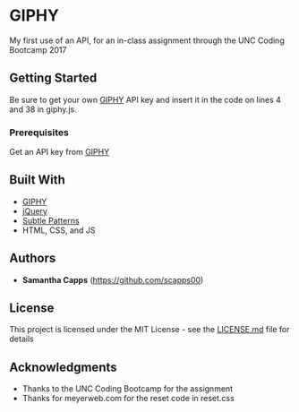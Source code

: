 # GIPHY

My first use of an API, for an in-class assignment through the UNC Coding Bootcamp 2017

## Getting Started

Be sure to get your own [GIPHY](https://developers.giphy.com/docs/) API key and insert it in the code on lines 4 and 38 in giphy.js.

### Prerequisites

Get an API key from [GIPHY](https://developers.giphy.com/docs/)

## Built With

* [GIPHY](https://developers.giphy.com/docs/)
* [jQuery](https://jquery.com/)
* [Subtle Patterns](https://www.toptal.com/designers/subtlepatterns/)
* HTML, CSS, and JS

## Authors

* **Samantha Capps** (https://github.com/scapps00)

## License

This project is licensed under the MIT License - see the [LICENSE.md](LICENSE.md) file for details

## Acknowledgments

* Thanks to the UNC Coding Bootcamp for the assignment
* Thanks for meyerweb.com for the reset code in reset.css
